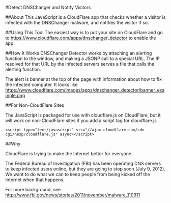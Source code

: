 #Detect DNSChanger and Notify Visitors

##About
This JavaScript is a CloudFlare app that checks whether a visitor is
infected with the DNSChanger malware, and notifies the visitor
if so.

##Using This Tool
The easiest way is to put your site on CloudFlare and go to
https://www.cloudflare.com/apps/dnschanger_detector
to enable the app.

##How It Works
DNSChanger Detector works by attaching an alerting function to the window, and
making a JSONP call to a special URL. The IP resolved for that URL
by the infected servers serves a file that calls the alerting function.

The alert is banner at the top of the page with information about how to fix the infected computer. It looks like
https://www.cloudflare.com/images/apps/dnschanger_detector/banner_example.png

##For Non-CloudFlare Sites

The JavaScript is packaged for use with cloudflare.js on CloudFlare, but it will work
on non-CloudFlare sites if you add a script tag for cloudflare.js

    <script type="text/javascript" src="//ajax.cloudflare.com/cdn-cgi/nexp/cloudflare.js" async></script>

##Why

CloudFlare is trying to make the Internet better for everyone.

The Federal Bureau of Investigation (FBI) has been operating DNS servers
to keep infected users online, but they are going to stop soon (July 9, 2012). We want to
do what we can to keep people from being kicked off the Internet when that happens.

For more background, see
http://www.fbi.gov/news/stories/2011/november/malware_110911

